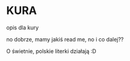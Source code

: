 KURA
====

opis dla kury

no dobrze, mamy jakiś read me, no i co dalej??

O świetnie, polskie literki działają :D

